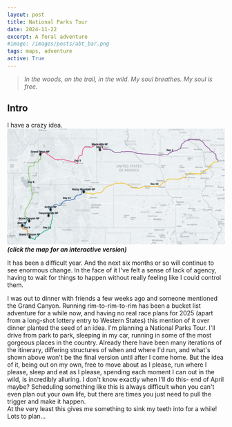 ```yaml
---
layout: post
title: National Parks Tour
date: 2024-11-22
excerpt: A feral adventure
#image: /images/posts/abt_bar.png
tags: maps, adventure
active: True
---
```


>*In the woods, on the trail, in the wild. My soul breathes. My soul is free.*

## Intro
I have a crazy idea.
[![image](/images/posts/feral.PNG)](/posts/Feral)
***(click the map for an interactive version)***

It has been a difficult year. And the next six months or so will continue to see enormous change. In the face of it I've felt a sense of lack of agency, having to wait for things to happen without really feeling like I could control them.
<!--
I'm planning on moving home to MN soon. I'm planning to start a new job. Where I'll live and what I'll be doing are unknown.
-->
I was out to dinner with friends a few weeks ago and someone mentioned the Grand Canyon. Running rim-to-rim-to-rim has been a bucket list adventure for a while now, and having no real race plans for 2025 (apart from a long-shot lottery entry to Western States) this mention of it over dinner planted the seed of an idea. I'm planning a National Parks Tour. I'll drive from park to park, sleeping in my car, running in some of the most gorgeous places in the country. Already there have been many iterations of the itinerary, differing structures of when and where I'd run, and what's shown above won't be the final version until after I come home. But the idea of it, being out on my own, free to move about as I please, run where I please, sleep and eat as I please, spending each moment I can out in the wild, is incredibly alluring. I don't know exactly when I'll do this- end of April maybe? Scheduling something like this is always difficult when you can't even plan out your own life, but there are times you just need to pull the trigger and make it happen.  
At the very least this gives me something to sink my teeth into for a while! Lots to plan...